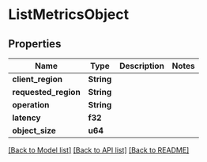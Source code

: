 # ListMetricsObject

## Properties

Name | Type | Description | Notes
------------ | ------------- | ------------- | -------------
**client_region** | **String** |  | 
**requested_region** | **String** |  | 
**operation** | **String** |  | 
**latency** | **f32** |  | 
**object_size** | **u64** |  | 

[[Back to Model list]](../README.md#documentation-for-models) [[Back to API list]](../README.md#documentation-for-api-endpoints) [[Back to README]](../README.md)


